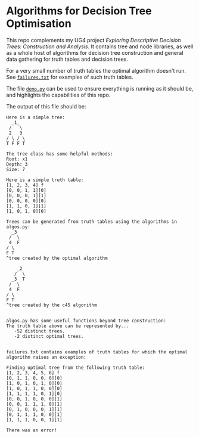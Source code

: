 # Algorithms for Decision Tree Optimisation

This repo complements my UG4 project *Exploring Descriptive Decision Trees: Construction and Analysis*. It contains tree and node libraries, as well as a whole host of algorithms for decision tree construction and general data gathering for truth tables and decision trees.

For a very small number of truth tables the optimal algorithm doesn't run. See [``failures.txt``](/failures.txt) for examples of such truth tables.

The file [``demo.py``](/demo.py) can be used to ensure everything is running as it should be, and highlights the capabilities of this repo.

The output of this file should be:

```
Here is a simple tree:
  _1_  
 /   \ 
 2   3 
/ \ / \
T F F T

The tree class has some helpful methods:
Root: x1
Depth: 3
Size: 7

Here is a simple truth table:
[1, 2, 3, 4] f
[0, 0, 1, 1][0]
[0, 0, 0, 1][1]
[0, 0, 0, 0][0]
[1, 1, 0, 1][1]
[1, 0, 1, 0][0]

Trees can be generated from truth tables using the algorithms in algos.py:
  _3 
 /  \
 4  F
/ \  
F T  
^tree created by the optimal algorithm

    _2 
   /  \
  _3  T
 /  \  
 4  F  
/ \    
F T    
^tree created by the c45 algorithm


algos.py has some useful functions beyond tree construction:
The truth table above can be represented by...
   -52 distinct trees.
   -2 distinct optimal trees.


failures.txt contains examples of truth tables for which the optimal algorithm raises an exception:

Finding optimal tree from the following truth table:
[1, 2, 3, 4, 5, 6] f
[0, 1, 1, 0, 0, 0][0]
[1, 0, 1, 0, 1, 0][0]
[1, 0, 1, 1, 0, 0][0]
[1, 1, 1, 1, 0, 1][0]
[0, 0, 1, 0, 0, 0][1]
[0, 0, 1, 1, 1, 0][1]
[0, 1, 0, 0, 0, 1][1]
[0, 1, 1, 1, 0, 0][1]
[1, 1, 1, 0, 0, 1][1]

There was an error!
```
